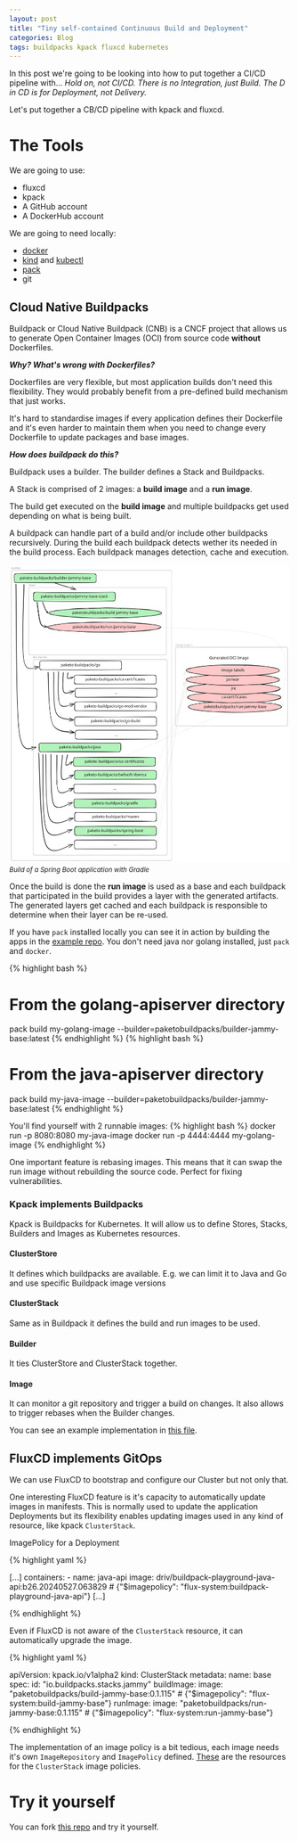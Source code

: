 ```yaml
---
layout: post
title: "Tiny self-contained Continuous Build and Deployment"
categories: Blog
tags: buildpacks kpack fluxcd kubernetes
---
```


In this post we're going to be looking into how to put together a CI/CD pipeline with...
*Hold on, not CI/CD. There is no Integration, just Build. The D in CD is for Deployment, not Delivery.*

Let's put together a CB/CD pipeline with kpack and fluxcd.

# The Tools
We are going to use:
- fluxcd
- kpack
- A GitHub account
- A DockerHub account

We are going to need locally:
- [docker](https://docs.docker.com/engine/install/)
- [kind](https://kind.sigs.k8s.io/docs/user/quick-start/#installing-with-a-package-manager) and [kubectl](https://kubernetes.io/docs/tasks/tools/#kubectl)
- [pack](https://buildpacks.io/docs/for-platform-operators/how-to/integrate-ci/pack/#pack-cli)
- git

## Cloud Native Buildpacks
Buildpack or Cloud Native Buildpack (CNB) is a CNCF project that allows us to generate Open Container Images (OCI) from source code **without** Dockerfiles.

***Why? What's wrong with Dockerfiles?***

Dockerfiles are very flexible, but most application builds don't need this flexibility. They would probably benefit from a pre-defined build mechanism that just works.

It's hard to standardise images if every application defines their Dockerfile and it's even harder to maintain them when you need to change every Dockerfile to update packages and base images.

***How does buildpack do this?***

Buildpack uses a builder. The builder defines a Stack and Buildpacks. 

A Stack is comprised of 2 images: a **build image** and a **run image**.

The build get executed on the **build image** and multiple buildpacks get used depending on what is being built.

A buildpack can handle part of a build and/or include other buildpacks recursively. During the build each buildpack detects wether its needed in the build process. Each buildpack manages detection, cache and execution.

![Buildpacks build of a A Spring Boot appplication using gradle](/public/posts_assets/build-deploy-with-kpack-fluxcd/buildpack-java-build.svg)
<small>*Build of a Spring Boot application with Gradle*</small>

Once the build is done the **run image** is used as a base and each buildpack that participated in the build provides a layer with the generated artifacts. The generated layers get cached and each buildpack is responsible to determine when their layer can be re-used.

If you have `pack` installed locally you can see it in action by building the apps in the [example repo](https://github.com/driv/flux-image-updates). You don't need java nor golang installed, just `pack` and `docker`.

{% highlight bash %}
# From the golang-apiserver directory
pack build my-golang-image --builder=paketobuildpacks/builder-jammy-base:latest
{% endhighlight %}
{% highlight bash %}
# From the java-apiserver directory
pack build my-java-image --builder=paketobuildpacks/builder-jammy-base:latest
{% endhighlight %}

You'll find yourself with 2 runnable images:
{% highlight bash %}
docker run -p 8080:8080 my-java-image
docker run -p 4444:4444 my-golang-image
{% endhighlight %}

One important feature is rebasing images. This means that it can swap the run image without rebuilding the source code. Perfect for fixing vulnerabilities.


### Kpack implements Buildpacks

Kpack is Buildpacks for Kubernetes. It will allow us to define Stores, Stacks, Builders and Images as Kubernetes resources.

#### ClusterStore
It defines which buildpacks are available. E.g. we can limit it to Java and Go and use specific Buildpack image versions

#### ClusterStack
Same as in Buildpack it defines the build and run images to be used.

#### Builder
It ties ClusterStore and ClusterStack together.

#### Image
It can monitor a git repository and trigger a build on changes. It also allows to trigger rebases when the Builder changes.


You can see an example implementation in [this file](https://github.com/driv/flux-image-updates/blob/main/clusters/my-cluster/kpack/builder.yaml).

## FluxCD implements GitOps
We can use FluxCD to bootstrap and configure our Cluster but not only that.

One interesting FluxCD feature is it's capacity to automatically update images in manifests. This is normally used to update the application Deployments but its flexibility enables updating images used in any kind of resource, like kpack `ClusterStack`.

ImagePolicy for a Deployment

{% highlight yaml %}

[...]
    containers:
    - name: java-api
      image: driv/buildpack-playground-java-api:b26.20240527.063829 # {"$imagepolicy": "flux-system:buildpack-playground-java-api"}
[...]

{% endhighlight %}

Even if FluxCD is not aware of the `ClusterStack` resource, it can automatically upgrade the image.

{% highlight yaml %}

apiVersion: kpack.io/v1alpha2
kind: ClusterStack
metadata:
  name: base
spec:
  id: "io.buildpacks.stacks.jammy"
  buildImage:
    image: "paketobuildpacks/build-jammy-base:0.1.115" # {"$imagepolicy": "flux-system:build-jammy-base"}
  runImage:
    image: "paketobuildpacks/run-jammy-base:0.1.115" # {"$imagepolicy": "flux-system:run-jammy-base"}

{% endhighlight %}

The implementation of an image policy is a bit tedious, each image needs it's own `ImageRepository` and `ImagePolicy` defined. [These](https://github.com/driv/flux-image-updates/blob/main/clusters/my-cluster/kpack/builder.yaml#L47) are the resources for the `ClusterStack` image policies.

# Try it yourself

You can fork [this repo](https://github.com/driv/flux-image-updates) and try it yourself.